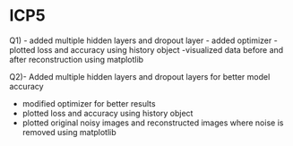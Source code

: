 # ICP5
Q1) - added multiple hidden layers and dropout layer
    - added optimizer
    - plotted loss and accuracy using history object
    -visualized data before and after reconstruction using matplotlib

    
Q2)- Added multiple hidden layers and dropout layers for better model accuracy
   - modified optimizer for better results
   - plotted loss and accuracy using history object
   - plotted original noisy images and reconstructed images where noise is removed using matplotlib
